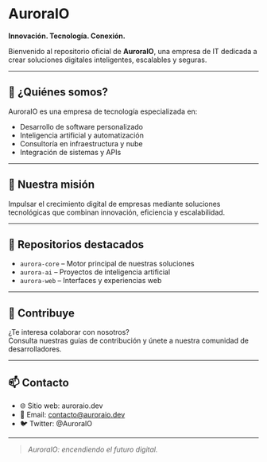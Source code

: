# AuroraIO

**Innovación. Tecnología. Conexión.**

Bienvenido al repositorio oficial de **AuroraIO**, una empresa de IT dedicada a crear soluciones digitales inteligentes, escalables y seguras.

---

## 🚀 ¿Quiénes somos?

AuroraIO es una empresa de tecnología especializada en:
- Desarrollo de software personalizado
- Inteligencia artificial y automatización
- Consultoría en infraestructura y nube
- Integración de sistemas y APIs

---

## 🧠 Nuestra misión

Impulsar el crecimiento digital de empresas mediante soluciones tecnológicas que combinan innovación, eficiencia y escalabilidad.

---

## 📁 Repositorios destacados

- `aurora-core` – Motor principal de nuestras soluciones
- `aurora-ai` – Proyectos de inteligencia artificial
- `aurora-web` – Interfaces y experiencias web

---

## 🤝 Contribuye

¿Te interesa colaborar con nosotros?  
Consulta nuestras guías de contribución y únete a nuestra comunidad de desarrolladores.

---

## 📫 Contacto

- 🌐 Sitio web: auroraio.dev
- 📧 Email: contacto@auroraio.dev
- 🐦 Twitter: @AuroraIO

---

> *AuroraIO: encendiendo el futuro digital.*

